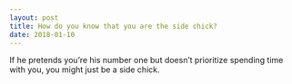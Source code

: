 ```yaml
---
layout: post
title: How do you know that you are the side chick?
date: 2018-01-10
---
```


<p>If he pretends you’re his number one but doesn’t prioritize spending time with you, you might just be a side chick.</p>

